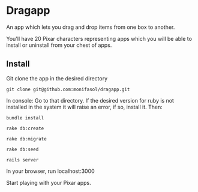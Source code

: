 Dragapp
========

An app which lets you drag and drop items from one box to another.

You'll have 20 Pixar characters representing apps which you will be able to install or uninstall from your chest of apps.


Install
-------
Git clone the app in the desired directory
<pre><code>git clone git@github.com:monifasol/dragapp.git</code></pre>

In console:
Go to that directory. If the desired version for ruby is not installed in the system it will raise an error, if so, install it.
Then:
<pre><code>bundle install</code></pre>
<pre><code>rake db:create</code></pre>
<pre><code>rake db:migrate</code></pre>
<pre><code>rake db:seed</code></pre>
<pre><code>rails server</code></pre>

In your browser, run localhost:3000

Start playing with your Pixar apps.




